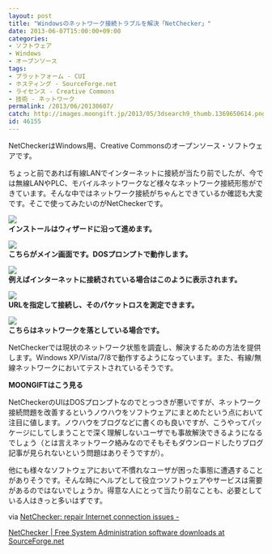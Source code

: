 ```yaml
---
layout: post
title: "Windowsのネットワーク接続トラブルを解決「NetChecker」"
date: 2013-06-07T15:00:00+09:00
categories:
- ソフトウェア
- Windows
- オープンソース
tags: 
- プラットフォーム - CUI
- ホスティング - SourceForge.net
- ライセンス - Creative Commons
- 技術 - ネットワーク
permalink: /2013/06/20130607/
catch: http://images.moongift.jp/2013/05/3dsearch9_thumb.1369650614.png
id: 46155
---
```

NetCheckerはWindows用、Creative Commonsのオープンソース・ソフトウェアです。

  
  

ちょっと前であれば有線LANでインターネットに接続が当たり前でしたが、今では無線LANやPLC、モバイルネットワークなど様々なネットワーク接続形態ができています。そんな中ではネットワーク接続がちゃんとできているか確認も大変です。そこで使ってみたいのがNetCheckerです。

  

[![](http://images.moongift.jp/2013/05/3dsearch7_thumb.1369650608.png)](http://images.moongift.jp/2013/05/3dsearch7.1369650608.png)  
**インストールはウィザードに沿って進めます。**

  

[![](http://images.moongift.jp/2013/05/3dsearch8_thumb.1369650612.png)](http://images.moongift.jp/2013/05/3dsearch8.1369650612.png)  
**こちらがメイン画面です。DOSプロンプトで動作します。**

  

[![](http://images.moongift.jp/2013/05/3dsearch9_thumb.1369650614.png)](http://images.moongift.jp/2013/05/3dsearch9.1369650614.png)  
**例えばインターネットに接続されている場合はこのように表示されます。**

  

[![](http://images.moongift.jp/2013/05/3dsearch10_thumb.1369650616.png)](http://images.moongift.jp/2013/05/3dsearch10.1369650616.png)  
**URLを指定して接続し、そのパケットロスを測定できます。**

  

[![](http://images.moongift.jp/2013/05/3dsearch11_thumb.1369650619.png)](http://images.moongift.jp/2013/05/3dsearch11.1369650619.png)  
**こちらはネットワークを落としている場合です。**

  

NetCheckerでは現状のネットワーク状態を調査し、解決するための方法を提供します。Windows XP/Vista/7/8で動作するようになっています。また、有線/無線ネットワークにおいてテストされているそうです。

  
  
  

**MOONGIFTはこう見る**

  

NetCheckerのUIはDOSプロンプトなのでとっつきが悪いですが、ネットワーク接続問題を改善するというノウハウをソフトウェアにまとめたという点において注目に値します。ノウハウをブログなどに書くのも良いですが、こうやってパッケージにしてしまうことで深く理解しないユーザでも事故解決できるようになるでしょう（とは言えネットワーク絡みなのでそもそもダウンロードしたりブログ記事が見られないという問題はありそうですが）。

  

他にも様々なソフトウェアにおいて不慣れなユーザが困った事態に遭遇することがありそうです。そんな時にヘルプとして役立つソフトウェアやサービスは需要があるのではないでしょうか。得意な人にとって当たり前なことも、必要としている人はきっと多いはずです。

  

via [NetChecker: repair Internet connection issues -](http://www.ghacks.net/2013/05/23/netchecker-repair-internet-connection-issues/)

  
  

[NetChecker | Free System Administration software downloads at SourceForge.net](http://sourceforge.net/projects/netchecker/)

